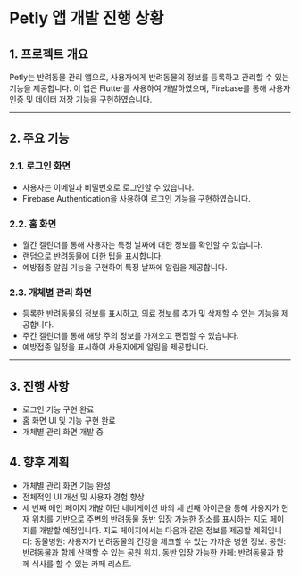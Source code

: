 # Petly 앱 개발 진행 상황

## 1. 프로젝트 개요
Petly는 반려동물 관리 앱으로, 사용자에게 반려동물의 정보를 등록하고 관리할 수 있는 기능을 제공합니다. 이 앱은 Flutter를 사용하여 개발하였으며, Firebase를 통해 사용자 인증 및 데이터 저장 기능을 구현하였습니다.

---

## 2. 주요 기능

### 2.1. 로그인 화면
- 사용자는 이메일과 비밀번호로 로그인할 수 있습니다.
- Firebase Authentication을 사용하여 로그인 기능을 구현하였습니다.

### 2.2. 홈 화면
- 월간 캘린더를 통해 사용자는 특정 날짜에 대한 정보를 확인할 수 있습니다.
- 랜덤으로 반려동물에 대한 팁을 표시합니다.
- 예방접종 알림 기능을 구현하여 특정 날짜에 알림을 제공합니다.

### 2.3. 개체별 관리 화면
- 등록한 반려동물의 정보를 표시하고, 의료 정보를 추가 및 삭제할 수 있는 기능을 제공합니다.
- 주간 캘린더를 통해 해당 주의 정보를 가져오고 편집할 수 있습니다.
- 예방접종 일정을 표시하여 사용자에게 알림을 제공합니다.

---

## 3. 진행 사항
- 로그인 기능 구현 완료
- 홈 화면 UI 및 기능 구현 완료
- 개체별 관리 화면 개발 중

## 4. 향후 계획
- 개체별 관리 화면 기능 완성
- 전체적인 UI 개선 및 사용자 경험 향상
- 세 번째 메인 페이지 개발
하단 네비게이션 바의 세 번째 아이콘을 통해 사용자가 현재 위치를 기반으로 주변의 반려동물 동반 입장 가능한 장소를 표시하는 지도 페이지를 개발할 예정입니다.
지도 페이지에서는 다음과 같은 정보를 제공할 계획입니다:
동물병원: 사용자가 반려동물의 건강을 체크할 수 있는 가까운 병원 정보.
공원: 반려동물과 함께 산책할 수 있는 공원 위치.
동반 입장 가능한 카페: 반려동물과 함께 식사를 할 수 있는 카페 리스트.
